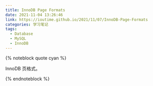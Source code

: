 ```yaml
---
title: InnoDB Page Formats
date: 2021-11-04 13:26:46
link: https://ioutime.github.io/2021/11/07/InnoDB-Page-Formats
categories: 学习笔记
tags:
  - Database
  - MySQL
  - InnoDB
---
```


{% noteblock quote cyan %}

InnoDB 页格式。

{% endnoteblock %}

<!-- more -->
